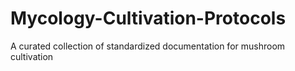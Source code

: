 # Mycology-Cultivation-Protocols

A curated collection of standardized documentation for mushroom cultivation
